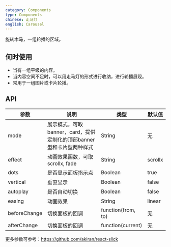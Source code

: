 ```yaml
---
category: Components
type: Components
chinese: 走马灯
english: Carousel
---
```


旋转木马，一组轮播的区域。

## 何时使用

- 当有一组平级的内容。
- 当内容空间不足时，可以用走马灯的形式进行收纳，进行轮播展现。
- 常用于一组图片或卡片轮播。

## API

| 参数             | 说明                                         | 类型     | 默认值                          |
|------------------|----------------------------------------------|----------|---------------------------------|
| mode | 展示模式，可取banner，card，提供定制化的顶部banner型和卡片型两种样式 | String | 无 |
| effect           | 动画效果函数，可取 scrollx, fade | String | scrollx |
| dots | 是否显示面板指示点 | Boolean   | true |
| vertical | 垂直显示 | Boolean   | false |
| autoplay | 是否自动切换 | Boolean   | false |
| easing | 动画效果 | String   | linear |
| beforeChange      | 切换面板的回调                              | function(from, to) | 无
| afterChange       | 切换面板的回调                              | function(current)  | 无

更多参数可参考：https://github.com/akiran/react-slick
